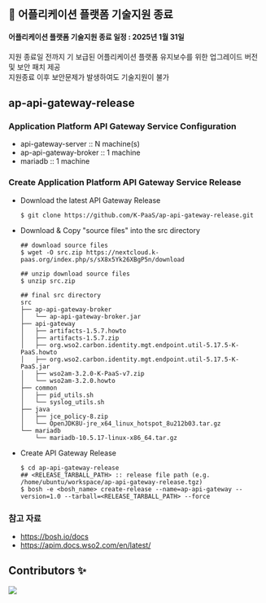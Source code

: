 ## 🚨 어플리케이션 플랫폼 기술지원 종료 
#### 어플리케이션 플랫폼 기술지원 종료 일정 : 2025년 1월 31일  
지원 종료일 전까지 기 보급된 어플리케이션 플랫폼 유지보수를 위한 업그레이드 버전 및 보안 패치 제공  
지원종료 이후 보안문제가 발생하여도 기술지원이 불가  

## ap-api-gateway-release

### Application Platform API Gateway Service Configuration
- api-gateway-server :: N machine(s)
- ap-api-gateway-broker :: 1 machine
- mariadb :: 1 machine

### Create Application Platform API Gateway Service Release
- Download the latest API Gateway Release
    ```
    $ git clone https://github.com/K-PaaS/ap-api-gateway-release.git
    ```
- Download & Copy "source files" into the src directory
    ```
    ## download source files
    $ wget -O src.zip https://nextcloud.k-paas.org/index.php/s/sX8x5Yk26XBgP5n/download
    
    ## unzip download source files
    $ unzip src.zip
    
    ## final src directory
    src
    ├── ap-api-gateway-broker
    │   └── ap-api-gateway-broker.jar
    ├── api-gateway
    │   ├── artifacts-1.5.7.howto
    │   ├── artifacts-1.5.7.zip
    │   ├── org.wso2.carbon.identity.mgt.endpoint.util-5.17.5-K-PaaS.howto
    │   ├── org.wso2.carbon.identity.mgt.endpoint.util-5.17.5-K-PaaS.jar
    │   ├── wso2am-3.2.0-K-PaaS-v7.zip
    │   └── wso2am-3.2.0.howto
    ├── common
    │   ├── pid_utils.sh
    │   └── syslog_utils.sh
    ├── java
    │   ├── jce_policy-8.zip
    │   └── OpenJDK8U-jre_x64_linux_hotspot_8u212b03.tar.gz
    └── mariadb
        └── mariadb-10.5.17-linux-x86_64.tar.gz
    ```
- Create API Gateway Release
    ```
    $ cd ap-api-gateway-release
    ## <RELEASE_TARBALL_PATH> :: release file path (e.g. /home/ubuntu/workspace/ap-api-gateway-release.tgz) 
    $ bosh -e <bosh_name> create-release --name=ap-api-gateway --version=1.0 --tarball=<RELEASE_TARBALL_PATH> --force
    ```

### 참고 자료
- https://bosh.io/docs
- https://apim.docs.wso2.com/en/latest/
    
## Contributors ✨
<a href="https://github.com/K-PaaS/ap-api-gateway-release/graphs/contributors">
  <img src="https://contrib.rocks/image?repo=K-PaaS/ap-api-gateway-release" />
</a>
